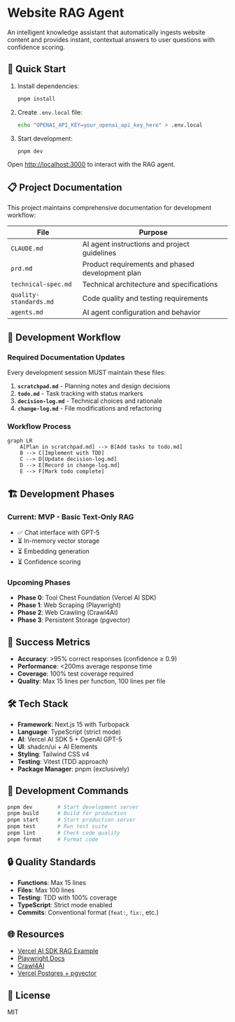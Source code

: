 # Website RAG Agent

An intelligent knowledge assistant that automatically ingests website content and provides instant, contextual answers to user questions with confidence scoring.

## 🚀 Quick Start

1. Install dependencies:
   ```bash
   pnpm install
   ```

2. Create `.env.local` file:
   ```bash
   echo "OPENAI_API_KEY=your_openai_api_key_here" > .env.local
   ```

3. Start development:
   ```bash
   pnpm dev
   ```

Open [http://localhost:3000](http://localhost:3000) to interact with the RAG agent.

## 📋 Project Documentation

This project maintains comprehensive documentation for development workflow:

| File | Purpose |
|------|---------|
| `CLAUDE.md` | AI agent instructions and project guidelines |
| `prd.md` | Product requirements and phased development plan |
| `technical-spec.md` | Technical architecture and specifications |
| `quality-standards.md` | Code quality and testing requirements |
| `agents.md` | AI agent configuration and behavior |

## 🔄 Development Workflow

### Required Documentation Updates

Every development session MUST maintain these files:

1. **`scratchpad.md`** - Planning notes and design decisions
2. **`todo.md`** - Task tracking with status markers
3. **`decision-log.md`** - Technical choices and rationale
4. **`change-log.md`** - File modifications and refactoring

### Workflow Process

```mermaid
graph LR
    A[Plan in scratchpad.md] --> B[Add tasks to todo.md]
    B --> C[Implement with TDD]
    C --> D[Update decision-log.md]
    D --> E[Record in change-log.md]
    E --> F[Mark todo complete]
```

## 🏗️ Development Phases

### Current: MVP - Basic Text-Only RAG
- ✅ Chat interface with GPT-5
- ⏳ In-memory vector storage
- ⏳ Embedding generation
- ⏳ Confidence scoring

### Upcoming Phases
- **Phase 0**: Tool Chest Foundation (Vercel AI SDK)
- **Phase 1**: Web Scraping (Playwright)
- **Phase 2**: Web Crawling (Crawl4AI)
- **Phase 3**: Persistent Storage (pgvector)

## 🎯 Success Metrics

- **Accuracy**: >95% correct responses (confidence ≥ 0.9)
- **Performance**: <200ms average response time
- **Coverage**: 100% test coverage required
- **Quality**: Max 15 lines per function, 100 lines per file

## 🛠️ Tech Stack

- **Framework**: Next.js 15 with Turbopack
- **Language**: TypeScript (strict mode)
- **AI**: Vercel AI SDK 5 + OpenAI GPT-5
- **UI**: shadcn/ui + AI Elements
- **Styling**: Tailwind CSS v4
- **Testing**: Vitest (TDD approach)
- **Package Manager**: pnpm (exclusively)

## 📝 Development Commands

```bash
pnpm dev        # Start development server
pnpm build      # Build for production
pnpm start      # Start production server
pnpm test       # Run test suite
pnpm lint       # Check code quality
pnpm format     # Format code
```

## 🔒 Quality Standards

- **Functions**: Max 15 lines
- **Files**: Max 100 lines
- **Testing**: TDD with 100% coverage
- **TypeScript**: Strict mode enabled
- **Commits**: Conventional format (`feat:`, `fix:`, etc.)

## 🌐 Resources

- [Vercel AI SDK RAG Example](https://github.com/vercel-labs/ai-sdk-preview-rag)
- [Playwright Docs](https://playwright.dev/docs/scraping)
- [Crawl4AI](https://crawl4ai.com/mkdocs/)
- [Vercel Postgres + pgvector](https://vercel.com/docs/storage/vercel-postgres)

## 📄 License

MIT